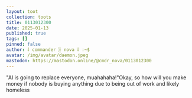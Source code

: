 ```yaml
---
layout: toot
collection: toots
title: 0113012300
date: 2025-01-13
published: true
tags: []
pinned: false
author: ⸸ commander ░ nova ⸸ :~$
avatar: /img/avatar/daemon.jpeg
mastodon: https://mastodon.online/@cmdr_nova/0113012300
---
```


"AI is going to replace everyone, muahahaha!"Okay, so how will you make money if nobody is buying anything due to being out of work and likely homeless
